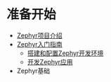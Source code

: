 # 准备开始

* [Zephyr项目介绍](introduction_to_the_zephyr_project.md)
* [Zephyr入门指南](getting_started_guide/README.md)
    * [搭建和配置Zephyr开发环境](getting_started_guide/setting_up_for_zephyr_development.md)
    * [开发Zephyr应用](getting_started_guide/developing_zephyr_applications.md)
* Zephyr基础

